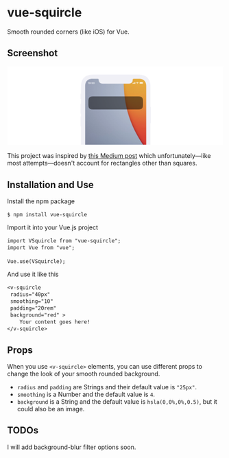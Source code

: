 # vue-squircle
 Smooth rounded corners (like iOS) for Vue.

## Screenshot
 ![Screenshot](screenshot.png)

This project was inspired by [this Medium post](https://medium.com/@zubryjs/squircles-bringing-ios-7s-solution-to-rounded-rectangles-to-css-9fc35779aa65) which unfortunately—like most attempts—doesn't account for rectangles other than squares.

## Installation and Use
Install the npm package
```
$ npm install vue-squircle
```


Import it into your Vue.js project
```
import VSquircle from "vue-squircle";
import Vue from "vue";

Vue.use(VSquircle);
```

And use it like this
```
<v-squircle
 radius="40px"
 smoothing="10"
 padding="20rem"
 background="red" >
    Your content goes here!
</v-squircle>
```

## Props
When you use `<v-squircle>` elements, you can use different props to change the look of your smooth rounded background.

* `radius` and `padding` are Strings and their default value is `"25px"`.
* `smoothing` is a Number and the default value is `4`.
* `background` is a String and the default value is `hsla(0,0%,0%,0.5)`, but it could also be an image.

## TODOs
I will add background-blur filter options soon.
